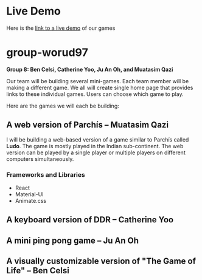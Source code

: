 # Live Demo

Here is the [link to a live demo](http://muatasim.com/group-worud97/games/) of our games

# group-worud97

**Group 8: Ben Celsi, Catherine Yoo, Ju An Oh, and Muatasim Qazi**

Our team will be building several mini-games.
Each team member will be making a different game. We all will create single home page that provides links to these individual games. Users can choose which game to play. 

Here are the games we will each be building:

## A web version of Parchís – Muatasim Qazi
I will be building a web-based version of a game similar to Parchís called **Ludo**. The game is mostly played in the Indian sub-continent. The web version can be played by a single player or multiple players on different computers simultaneously.

### Frameworks and Libraries
* React
* Material-UI
* Animate.css

## A keyboard version of DDR – Catherine Yoo
## A mini ping pong game – Ju An Oh
## A visually customizable version of "The Game of Life" – Ben Celsi
